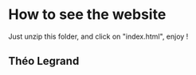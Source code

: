 # How to see the website  

Just unzip this folder, and click on "index.html", enjoy !

## Théo Legrand
